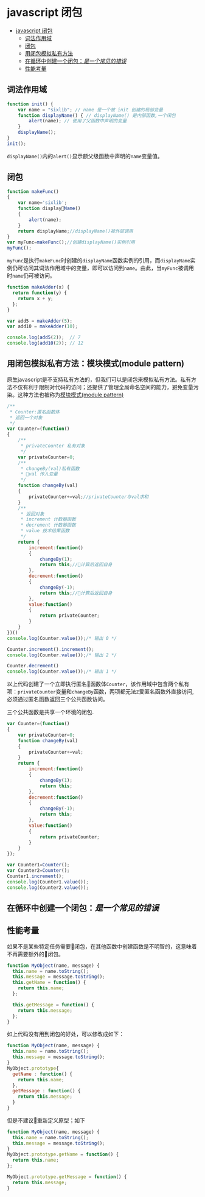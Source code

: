 # javascript 闭包

<!-- @import "[TOC]" {cmd="toc" depthFrom=1 depthTo=6 orderedList=false} -->

<!-- code_chunk_output -->

* [javascript 闭包](#javascript-闭包)
	* [词法作用域](#词法作用域)
	* [闭包](#闭包)
	* [用闭包模拟私有方法](#用闭包模拟私有方法)
	* [在循环中创建一个闭包：*是一个常见的错误*](#在循环中创建一个闭包是一个常见的错误)
	* [性能考量](#性能考量)

<!-- /code_chunk_output -->

## 词法作用域

``` javascript
function init() {
    var name = "sixlib"; // name 是一个被 init 创建的局部变量
    function displayName() { // displayName() 是内部函数,一个闭包
        alert(name); // 使用了父函数中声明的变量
    }
    displayName();
}
init();
```

`displayName()`内的`alert()`显示额父级函数中声明的`name`变量值。

## 闭包

``` javascript
function makeFunc()
{
    var name='sixlib';
    function displayName()
    {
        alert(name);
    }
    return displayName;//displayName()被外部调用
}
var myFunc=makeFunc();//创建displayName()实例引用
myFunc();
```

`myFunc`是执行`makeFunc`时创建的`displayName`函数实例的引用，而`displayName`实例仍可访问其词法作用域中的变量，即可以访问到`name`。由此，当`myFunc`被调用时`name`仍可被访问。

``` javascript
function makeAdder(x) {
  return function(y) {
    return x + y;
  };
}

var add5 = makeAdder(5);
var add10 = makeAdder(10);

console.log(add5(2));  // 7
console.log(add10(2)); // 12
```

## 用闭包模拟私有方法：模块模式(module pattern)

原生javascript是不支持私有方法的，但我们可以是闭包来模拟私有方法。私有方法不仅有利于限制对代码的访问；还提供了管理全局命名空间的能力，避免变量污染。这种方法也被称为[模块模式(module pattern)](http://wiki.jikexueyuan.com/project/javascript-design-patterns/modular-model.html)

``` javascript
/**
 * Counter:匿名函数体
 * 返回一个对象
 */
var Counter=(function()
{
    /**
     * privateCounter 私有对象
     */
    var privateCounter=0;
    /**
     * changeBy(val)私有函数
     * val 传入变量
     */
    function changeBy(val)
    {
        privateCounter+=val;//privateCounter与val求和
    }
    /**
     * 返回对象
     * increment 计数器函数
     * decrement 计数器函数
     * value 技术结果函数
     */
    return {
        increment:function()
        {
            changeBy(1);
            return this;//计算后返回自身
        },
        decrement:function()
        {
            changeBy(-1);
            return this;//计算后返回自身
        },
        value:function()
        {
            return privateCounter;
        }
    }
})()
console.log(Counter.value());/* 输出 0 */

Counter.increment().increment();
console.log(Counter.value());/* 输出 2 */

Counter.decrement()
console.log(Counter.value());/* 输出 1 */

```

以上代码创建了一个立即执行匿名函数体`Counter`，该作用域中包含两个私有项：`privateCounter`变量和`changeBy`函数，两项都无法z爱匿名函数外直接访问,必须通过匿名函数返回三个公共函数访问。

三个公共函数是共享一个环境的闭包.

``` javascript
var Counter=(function()
{
    var privateCounter=0;
    function changeBy(val)
    {
        privateCounter+=val;
    }
    return {
        increment:function()
        {
            changeBy(1);
            return this;
        },
        decrement:function()
        {
            changeBy(-1);
            return this;
        },
        value:function()
        {
            return privateCounter;
        }
    }
});

var Counter1=Counter();
var Counter2=Counter();
Counter1.increment();
console.log(Counter1.value());
console.log(Counter2.value());

```

## 在循环中创建一个闭包：*是一个常见的错误*

## 性能考量

如果不是某些特定任务需要闭包，在其他函数中创建函数是不明智的，这意味着不再需要额外的闭包。

``` javascript
function MyObject(name, message) {
  this.name = name.toString();
  this.message = message.toString();
  this.getName = function() {
    return this.name;
  };

  this.getMessage = function() {
    return this.message;
  };
}
```

如上代码没有用到闭包的好处，可以修改成如下：

``` javascript
function MyObject(name, message) {
  this.name = name.toString();
  this.message = message.toString();
}
MyObject.prototype{
  getName : function() {
    return this.name;
  },
  getMessage : function() {
    return this.message;
  }
}
```

但是不建议重新定义原型；如下

``` javascript
function MyObject(name, message) {
  this.name = name.toString();
  this.message = message.toString();
}
MyObject.prototype.getName = function() {
  return this.name;
};

MyObject.prototype.getMessage = function() {
  return this.message;
}

```
